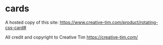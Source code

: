 # cards

A hosted copy of this site: https://www.creative-tim.com/product/rotating-css-card#

All credit and copyright to Creative Tim https://creative-tim.com/

